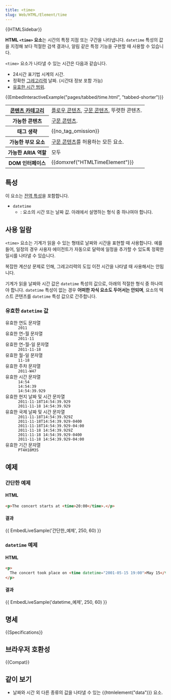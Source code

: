 ```yaml
---
title: <time>
slug: Web/HTML/Element/time
---
```


{{HTMLSidebar}}

**HTML `<time>` 요소**는 시간의 특정 지점 또는 구간을 나타냅니다. `datetime` 특성의 값을 지정해 보다 적절한 검색 결과나, 알림 같은 특정 기능을 구현할 때 사용할 수 있습니다.

`<time>` 요소가 나타낼 수 있는 시간은 다음과 같습니다.

- 24시간 표기법 시계의 시간.
- 정확한 [그레고리력](https://ko.wikipedia.org/wiki/%EA%B7%B8%EB%A0%88%EA%B3%A0%EB%A6%AC%EB%A0%A5) 날짜. (시간대 정보 포함 가능)
- [유효한 시간 범위](https://www.w3.org/TR/2014/REC-html5-20141028/infrastructure.html#valid-duration-string).

{{EmbedInteractiveExample("pages/tabbed/time.html", "tabbed-shorter")}}

<table class="properties">
  <tbody>
    <tr>
      <th scope="row">
        <a href="/ko/docs/Web/Guide/HTML/Content_categories">콘텐츠 카테고리</a>
      </th>
      <td>
        <a href="/ko/docs/Web/Guide/HTML/Content_categories#플로우_콘텐츠"
          >플로우 콘텐츠</a
        >,
        <a href="/ko/docs/Web/Guide/HTML/Content_categories#구문_콘텐츠"
          >구문 콘텐츠</a
        >, 뚜렷한 콘텐츠.
      </td>
    </tr>
    <tr>
      <th scope="row">가능한 콘텐츠</th>
      <td>
        <a href="/ko/docs/Web/Guide/HTML/Content_categories#구문_콘텐츠"
          >구문 콘텐츠</a
        >.
      </td>
    </tr>
    <tr>
      <th scope="row">태그 생략</th>
      <td>{{no_tag_omission}}</td>
    </tr>
    <tr>
      <th scope="row">가능한 부모 요소</th>
      <td>
        <a href="/ko/docs/Web/Guide/HTML/Content_categories#구문_콘텐츠"
          >구문 콘텐츠</a
        >를 허용하는 모든 요소.
      </td>
    </tr>
    <tr>
      <th scope="row">가능한 ARIA 역할</th>
      <td>모두</td>
    </tr>
    <tr>
      <th scope="row">DOM 인터페이스</th>
      <td>{{domxref("HTMLTimeElement")}}</td>
    </tr>
  </tbody>
</table>

## 특성

이 요소는 [전역 특성](/ko/docs/Web/HTML/Global_attributes)을 포함합니다.

- `datetime`
  - : 요소의 시간 또는 날짜 값. 아래에서 설명하는 형식 중 하나여야 합니다.

## 사용 일람

`<time>` 요소는 기계가 읽을 수 있는 형태로 날짜와 시간을 표현할 때 사용합니다. 예를 들어, 일정의 경우 사용자 에이전트가 자동으로 달력에 일정을 추가할 수 있도록 정확한 일시를 나타낼 수 있습니다.

복잡한 계산상 문제로 인해, 그레고리력의 도입 이전 시간을 나타낼 때 사용해서는 안됩니다.

기계가 읽을 날짜와 시간 값은 `datetime` 특성의 값으로, 아래의 적절한 형식 중 하나여야 합니다. `datetime` 특성이 없는 경우 **어떠한 자식 요소도 두어서는 안되며**, 요소의 텍스트 콘텐츠를 `datetime` 특성 값으로 간주합니다.

### 유효한 `datetime` 값

<dl><dt>유효한 연도 문자열</dt><dd><code>2011</code></dd><dt>유효한 연-월 문자열</dt><dd><code>2011-11</code></dd><dt>유효한 연-월-일 문자열</dt><dd><code>2011-11-18</code></dd><dt>유효한 월-일 문자열</dt><dd><code>11-18</code></dd><dt>유효한 주차 문자열</dt><dd><code>2011-W47</code></dd><dt>유효한 시간 문자열</dt><dd><code>14:54</code></dd><dd><code>14:54:39</code></dd><dd><code>14:54:39.929</code></dd><dt>유효한 현지 날짜 및 시간 문자열</dt><dd><code>2011-11-18T14:54:39.929</code></dd><dd><code>2011-11-18 14:54:39.929</code></dd><dt>유효한 국제 날짜 및 시간 문자열</dt><dd><code>2011-11-18T14:54:39.929Z</code></dd><dd><code>2011-11-18T14:54:39.929-0400</code></dd><dd><code>2011-11-18T14:54:39.929-04:00</code></dd><dd><code>2011-11-18 14:54:39.929Z</code></dd><dd><code>2011-11-18 14:54:39.929-0400</code></dd><dd><code>2011-11-18 14:54:39.929-04:00</code></dd><dt>유효한 기간 문자열</dt><dd><code>PT4H18M3S</code></dd></dl>

## 예제

### 간단한 예제

#### HTML

```html
<p>The concert starts at <time>20:00</time>.</p>
```

#### 결과

{{ EmbedLiveSample('간단한_예제', 250, 60) }}

### `datetime` 예제

#### HTML

```html
<p>
  The concert took place on <time datetime="2001-05-15 19:00">May 15</time>.
</p>
```

#### 결과

{{ EmbedLiveSample('datetime_예제', 250, 60) }}

## 명세

{{Specifications}}

## 브라우저 호환성

{{Compat}}

## 같이 보기

- 날짜와 시간 외 다른 종류의 값을 나타낼 수 있는 {{htmlelement("data")}} 요소.
